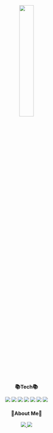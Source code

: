 

<!--
**Jeonghyen/Jeonghyen** is a ✨ _special_ ✨ repository because its `README.md` (this file) appears on your GitHub profile.

Here are some ideas to get you started:

- 🔭 I’m currently working on ...
- 🌱 I’m currently learning ...
- 👯 I’m looking to collaborate on ...
- 🤔 I’m looking for help with ...
- 💬 Ask me about ...
- 📫 How to reach me: ...
- 😄 Pronouns: ...
- ⚡ Fun fact: ...
-->

<div align="center">

<img src = "https://user-images.githubusercontent.com/100847017/182805963-d5721ce9-14ba-4d93-a748-537104b461be.jpg" width="30%" height="30%">

### :books:Tech:books:
  <img src="https://img.shields.io/badge/JAVA-007396?style=for-the-badge&logo=java&logoColor=white">  <img src="https://img.shields.io/badge/Spring-6DB33F?style=for-the-badge&logo=Spring&logoColor=white">  <img src="https://img.shields.io/badge/javascript-F7DF1E?style=for-the-badge&logo=javascript&logoColor=black">
<img src="https://img.shields.io/badge/jquery-0769AD?style=for-the-badge&logo=jquery&logoColor=white"> <img src="https://img.shields.io/badge/html-E34F26?style=for-the-badge&logo=html5&logoColor=white">
<img src="https://img.shields.io/badge/css-1572B6?style=for-the-badge&logo=css3&logoColor=white">  <img src="https://img.shields.io/badge/sql-4479A1?style=for-the-badge&logoColor=white">



### :hatching_chick:About Me:hatching_chick:

<a href="https://velog.io/@hu3406">
   <img src="https://img.shields.io/badge/Velog-20C997?style=for-the-badge&logo=velog&logoColor=white">
</a>  <a href="www.notion.so/comet-lychee-046">
   <img src="https://img.shields.io/badge/Notion-000000?style=for-the-badge&logo=notion&logoColor=white">
</a>

</div>

